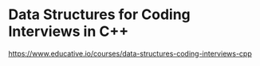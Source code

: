 # Data Structures for Coding Interviews in C++

<https://www.educative.io/courses/data-structures-coding-interviews-cpp>
